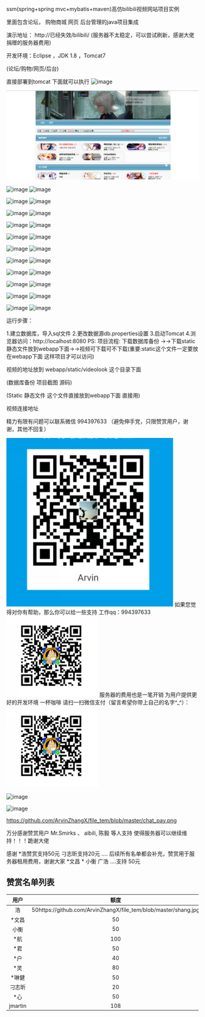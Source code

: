 ssm(spring+spring mvc+mybatis+maven)高仿bilibili视频网站项目实例

里面包含论坛， 购物商城  网页  后台管理的java项目集成

演示地址：    http://已经失效/bilibili/
(服务器不太稳定，可以尝试刷新，感谢大佬捐赠的服务器费用)

开发环境：Eclipse ，JDK 1.8 ，Tomcat7

(论坛/购物/网页/后台)

直接部署到tomcat 下面就可以执行
![image](https://upload-images.jianshu.io/upload_images/2469080-29ac171e8784052a.png)

![image](https://github.com/ArvinZhangX/file_tem/blob/master/2469080-ee1a592efbccdcef.png)


![image](https://github.com/ArvinZhangX/ssm_bilibili/blob/master/bilibili/%E9%A1%B9%E7%9B%AE/%E4%B8%AA%E4%BA%BA%E5%90%8E%E5%8F%B0.png)
![image](https://upload-images.jianshu.io/upload_images/2469080-db7bc332752af532.png)



![image](https://github.com/ArvinZhangX/ssm_bilibili/blob/master/bilibili/%E9%A1%B9%E7%9B%AE/%E4%B8%8B%E5%8D%95.png)
![image](https://upload-images.jianshu.io/upload_images/2469080-fb953c94efdc9531.png)

![image](https://github.com/ArvinZhangX/ssm_bilibili/blob/master/bilibili/%E9%A1%B9%E7%9B%AE/%E4%B8%BB%E9%A1%B5%E4%B8%8B%E6%96%B9.png)
![image](https://upload-images.jianshu.io/upload_images/2469080-79bd8021d475c810.png)


![image](https://github.com/ArvinZhangX/ssm_bilibili/blob/master/bilibili/%E9%A1%B9%E7%9B%AE/%E5%8F%91%E5%B8%96.png)
![image](https://upload-images.jianshu.io/upload_images/2469080-9d8458b81ef1eff8.png)


![image](https://github.com/ArvinZhangX/ssm_bilibili/blob/master/bilibili/%E9%A1%B9%E7%9B%AE/%E5%9B%9E%E5%A4%8D.png)
![image](https://upload-images.jianshu.io/upload_images/2469080-9d6d3b036cd4b34f.png)


![image](https://github.com/ArvinZhangX/ssm_bilibili/blob/master/bilibili/%E9%A1%B9%E7%9B%AE/%E6%8A%95%E7%A8%BF.png)
![image](https://upload-images.jianshu.io/upload_images/2469080-441c3073f2dd03c7.png)


![image](https://github.com/ArvinZhangX/ssm_bilibili/blob/master/bilibili/%E9%A1%B9%E7%9B%AE/%E6%B3%A8%E5%86%8C%E7%94%A8%E6%88%B7.png)
![image](https://upload-images.jianshu.io/upload_images/2469080-ee1a592efbccdcef.png)


![image](https://github.com/ArvinZhangX/ssm_bilibili/blob/master/bilibili/%E9%A1%B9%E7%9B%AE/%E7%9B%AE%E5%BD%95.png)
![image](https://upload-images.jianshu.io/upload_images/2469080-ec244a6a9d5c8e3d.png)


![image](https://github.com/ArvinZhangX/ssm_bilibili/blob/master/bilibili/%E9%A1%B9%E7%9B%AE/%E8%AE%A2%E5%8D%95%E5%90%8E%E5%8F%B0.png)
![image](https://upload-images.jianshu.io/upload_images/2469080-6fb47affba762cdc.png)


![image](https://github.com/ArvinZhangX/ssm_bilibili/blob/master/bilibili/%E9%A1%B9%E7%9B%AE/%E8%AE%BA%E5%9D%9B.png)
![image](https://upload-images.jianshu.io/upload_images/2469080-c47fd6fd8e093f49.png)


![image](https://github.com/ArvinZhangX/ssm_bilibili/blob/master/bilibili/%E9%A1%B9%E7%9B%AE/%E8%B4%AD%E7%89%A9.png)
![image](https://upload-images.jianshu.io/upload_images/2469080-0401ba8b7268d877.png)


运行步骤：

1.建立数据库，导入sql文件
2.更改数据源db.properties设置
3.启动Tomcat
4.浏览器访问：http://localhost:8080
PS: 
项目流程: 下载数据库备份 →→下载static静态文件放到webapp下面→→视频可下载可不下载(重要:static这个文件一定要放在webapp下面 这样项目才可以访问)

视频的地址放到  webapp/static/videolook 这个目录下面 

(数据库备份 项目截图 源码)



(Static 静态文件  这个文件直接放到webapp下面 直接用)


视频连接地址

精力有限有问题可以联系微信  994397633   （避免伸手党，只限赞赏用户，谢谢，其他不回复）

![image](https://github.com/ArvinZhangX/file_tem/blob/master/Alipay.png)
如果您觉得对你有帮助，那么你可以给一些支持 工作qq：994397633
![image](https://github.com/ArvinZhangX/file_tem/blob/master/chat_pay.png)
服务器的费用也是一笔开销
为用户提供更好的开发环境
一杯咖啡
请扫一扫微信支付（留言希望你带上自己的名字^_^）：
![image](https://github.com/ArvinZhangX/file_tem/blob/master/chat_pay.png)

![image](https://upload-images.jianshu.io/upload_images/2469080-b8742c3f87b3b3c3.png)

![image](https://upload-images.jianshu.io/upload_images/2469080-1cd54bd8fa66538b.png)

https://github.com/ArvinZhangX/file_tem/blob/master/chat_pay.png

万分感谢赞赏用户  Mr.Smirks 、 aibili, 陈毅 等人支持
使得服务器可以继续维持！！！跪谢大佬


感谢 *浩赞赏支持50元  刁志昕支持20元 .... 后续所有名单都会补充，赞赏用于服务器租用费用，谢谢大家
*文昌   * 小衡   广浩 ....支持 50元

赞赏名单列表
----
|用户|额度|
|:---:|:---:|
|浩|  50https://github.com/ArvinZhangX/file_tem/blob/master/shang.jpg|
|*文昌|50|
|小衡|50|
|*航|100|
|*君|50|
|*户|40|
|*灵|80|
|*琳健|50|
|刁志昕|20|
|*心|50|
|jmartin|108|

